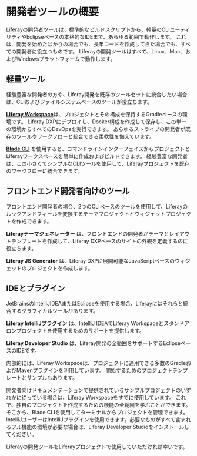 # 開発者ツールの概要

Liferayの開発者ツールは、標準的なビルドスクリプトから、軽量のCLIユーティリティやEclipseベースの本格的なIDEまで、あらゆる範囲で動作します。 これは、開発を始めたばかりの場合でも、長年コードを作成してきた場合でも、すべての開発者に役立つものです。 Liferayの開発ツールはすべて、Linux、Mac、およびWindowsプラットフォームで動作します。

## 軽量ツール

経験豊富な開発者の方や、Liferay開発を既存のツールセットに統合したい場合は、CLIおよびファイルシステムベースのツールが役立ちます。

[**Liferay Workspace**](./liferay-workspace/what-is-liferay-workspace.md)は、プロジェクトとその構成を保持するGradleベースの環境です。 Liferay DXPにデプロイし、Docker構成を作成して保存し、この単一の環境からすべてのDevOpsを実行できます。 あらゆるストライプの開発者が既存のツールやワークフローと統合できる柔軟性を備えています。

[**Blade CLI**](./blade-cli/installing-and-updating-blade-cli.md) を使用すると、コマンドラインインターフェイスからプロジェクトとLiferayワークスペースを簡単に作成およびビルドできます。 経験豊富な開発者は、この小さくてシンプルなCLIツールを使用して、Liferayプロジェクトを既存のワークフローに統合できます。

## フロントエンド開発者向けのツール

フロントエンド開発者の場合、2つのCLIベースのツールを使用して、Liferayのルックアンドフィールを変換するテーマプロジェクトとウィジェットプロジェクトを作成できます。

**Liferayテーマジェネレーター** は、フロントエンドの開発者がテーマとレイアウトテンプレートを作成して、Liferay DXPベースのサイトの外観を定義するのに役立ちます。

**Liferay JS Generator** は、Liferay DXPに展開可能なJavaScriptベースのウィジェットのプロジェクトを作成します。

## IDEとプラグイン

JetBrainsのIntelliJIDEAまたはEclipseを使用する場合、Liferayにはそれらと統合するグラフィカルツールがあります。

**Liferay IntelliJプラグイン** は、IntelliJ IDEAでLiferay Workspaceとスタンドアロンプロジェクトを使用するためのサポートを提供します。

**Liferay Developer Studio** は、Liferay開発の全範囲をサポートするEclipseベースのIDEです。

内部的には、Liferay Workspaceは、プロジェクトに適用できる多数のGradleおよびMavenプラグインを利用しています。 開始するためのプロジェクトテンプレートとサンプルもあります。

開発者向けドキュメンテーションで提供されているサンプルプロジェクトのいずれかに従っている場合は、Liferay Workspaceをすでに使用しています。 これで、独自のプロジェクトを作成するための機能の全範囲を学ぶことができます。 そこから、Blade CLIを使用してターミナルからプロジェクトを管理できます。 IntelliJユーザーはIntelliJプラグインを使用できます。必要なものがすべて含まれるフル機能の環境が必要な場合は、Liferay Developer Studioをインストールしてください。

Liferayの開発ツールをLiferayプロジェクトで使用していただければ幸いです。

